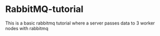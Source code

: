 # RabbitMQ-tutorial
This is a basic rabbitmq tutorial where a server passes data to 3 worker nodes with rabbitmq
